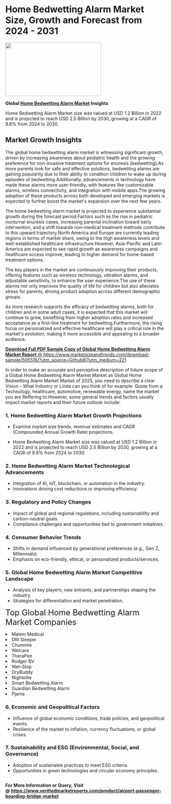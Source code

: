 <H1>Home Bedwetting Alarm Market Size, Growth and Forecast from 2024 - 2031</H1><img class="aligncenter size-medium wp-image-584254" src="https://thirdeyenews.in/wp-content/uploads/2024/09/Global-Market-Research-300x168.jpeg" alt="" width="300" height="168" /><p><strong>Global&nbsp;<a href="https://www.marketsizeandtrends.com/download-sample/505516/?utm_source=Github8j?utm_medium=221">Home Bedwetting Alarm Market</a> Insights</strong></p><p>Home Bedwetting Alarm Market size was valued at USD 1.2 Billion in 2022 and is projected to reach USD 2.5 Billion by 2030, growing at a CAGR of 9.8% from 2024 to 2030.</p><p><h2>Market Growth Insights</h2> <p>The global home bedwetting alarm market is witnessing significant growth, driven by increasing awareness about pediatric health and the growing preference for non-invasive treatment options for enuresis (bedwetting).As more parents look for safe and effective solutions, bedwetting alarms are gaining popularity due to their ability to condition children to wake up during episodes of bedwetting.Additionally, advancements in technology have made these alarms more user-friendly, with features like customizable alarms, wireless connectivity, and integration with mobile apps.The growing adoption of these products across both developed and emerging markets is expected to further boost the market's expansion over the next few years.</p> <p><a href="#"></a></p> <p>The home bedwetting alarm market is projected to experience substantial growth during the forecast period.Factors such as the rise in pediatric nocturnal enuresis cases, increasing parental inclination toward early intervention, and a shift towards non-medical treatment methods contribute to this upward trajectory.North America and Europe are currently leading regions in terms of market share, owing to the high awareness levels and well-established healthcare infrastructure.However, Asia-Pacific and Latin America are expected to see rapid growth as awareness campaigns and healthcare access improve, leading to higher demand for home-based treatment options.</p> <p>The key players in the market are continuously improving their products, offering features such as wireless technology, vibration alarms, and adjustable sensitivity, to enhance the user experience.The use of these alarms not only improves the quality of life for children but also alleviates stress for parents, driving product adoption across different demographic groups.</p> <p>As more research supports the efficacy of bedwetting alarms, both for children and in some adult cases, it is expected that this market will continue to grow, benefiting from higher adoption rates and increased acceptance as a first-line treatment for bedwetting.Furthermore, the rising focus on personalized and effective healthcare will play a critical role in the market's evolution, making it more accessible and appealing to a broader audience.</p> <p><a href="#"></p><p><span class=""><strong>Download Full PDF Sample Copy of Global Home Bedwetting Alarm Market Report</strong> @ <a href="https://www.marketsizeandtrends.com/download-sample/505516/?utm_source=Github8j?utm_medium=221" target="_blank">https://www.marketsizeandtrends.com/download-sample/505516/?utm_source=Github8j?utm_medium=221</a></span></p><p>In order to make an accurate and perceptive description of future scope of a Global&nbsp;Home Bedwetting Alarm Market Market as Global&nbsp;Home Bedwetting Alarm Market Market of 2025, you need to describe a clear Vision &ndash; What Industry or Linda can you think of for example: Quote from a Technology, healthcare, automotive, renewable energy, name the market you are Reffering to.However, some general trends and factors usually impact market reports and their future outlook include:</p><h3>1.&nbsp;<strong>Home Bedwetting Alarm Market Growth Projections</strong></h3><ul><li>Examine market size trends, revenue estimates and CAGR (Compounded Annual Growth Rate) projections.</li><li><p>Home Bedwetting Alarm Market size was valued at USD 1.2 Billion in 2022 and is projected to reach USD 2.5 Billion by 2030, growing at a CAGR of 9.8% from 2024 to 2030.</p></li></ul><h3>2.&nbsp;<strong>Home Bedwetting Alarm Market Technological Advancements</strong></h3><ul><li>Integration of AI, IoT, blockchain, or automation in the industry.</li><li>Innovations driving cost reductions or improving efficiency.</li></ul><h3>3.&nbsp;<strong>Regulatory and Policy Changes</strong></h3><ul><li>Impact of global and regional regulations, including sustainability and carbon-neutral goals.</li><li>Compliance challenges and opportunities tied to government initiatives.</li></ul><h3>4.&nbsp;<strong>Consumer Behavior Trends</strong></h3><ul><li>Shifts in demand influenced by generational preferences (e.g., Gen Z, Millennials).</li><li>Emphasis on eco-friendly, ethical, or personalized products/services.</li></ul><h3>5.&nbsp;<strong>Global Home Bedwetting Alarm Market Competitive Landscape</strong></h3><ul><li>Analysis of key players, new entrants, and partnerships shaping the industry.</li><li>Strategies for differentiation and market penetration.</li></ul><p data-pm-slice="1 1 []"><span style="color: inherit; font-family: inherit; font-size: 25px;">Top Global Home Bedwetting Alarm Market Companies</span></p><div class="" data-test-id=""><p><li>Malem Medical</li><li> DRI Sleeper</li><li> Chummie</li><li> Welcare</li><li> TheraPee</li><li> Rodger BV</li><li> Wet-Stop</li><li> DryBuddy</li><li> Nightollie</li><li> Smart Bedwetting Alarm</li><li> Guardian Bedwetting Alarm</li><li> Pjama</li></p></div><h3>6.&nbsp;<strong>Economic and Geopolitical Factors</strong></h3><ul><li>Influence of global economic conditions, trade policies, and geopolitical events.</li><li>Resilience of the market to inflation, currency fluctuations, or global crises.</li></ul><h3>7.&nbsp;<strong>Sustainability and ESG (Environmental, Social, and Governance)</strong></h3><ul><li>Adoption of sustainable practices to meet ESG criteria.</li><li>Opportunities in green technologies and circular economy principles.</li></ul><h2><strong style="font-size: 14px;">For More Information or Query, Visit @&nbsp;</strong><a style="background-color: #ffffff; font-size: 14px;" href="https://www.marketsizeandtrends.com/report/home-bedwetting-alarm-market/" target="_blank">https://www.verifiedmarketreports.com/product/airport-passenger-boarding-bridge-market</a></h2>